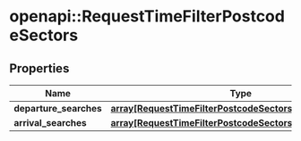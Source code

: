 # openapi::RequestTimeFilterPostcodeSectors

## Properties
Name | Type | Description | Notes
------------ | ------------- | ------------- | -------------
**departure_searches** | [**array[RequestTimeFilterPostcodeSectorsDepartureSearch]**](RequestTimeFilterPostcodeSectorsDepartureSearch.md) |  | [optional] 
**arrival_searches** | [**array[RequestTimeFilterPostcodeSectorsArrivalSearch]**](RequestTimeFilterPostcodeSectorsArrivalSearch.md) |  | [optional] 


